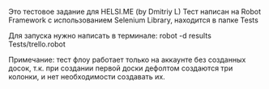Это тестовое задание для HELSI.ME (by Dmitriy L)
Тест написан на Robot Framework с использованием Selenium Library, находится в папке Tests

Для запуска нужно написать в терминале:
robot -d results Tests/trello.robot

Примечание: тест флоу работает только на аккаунте без созданных досок, т.к. при создании первой доски дефолтом создаются три колонки, и нет необходимости создавать их.
